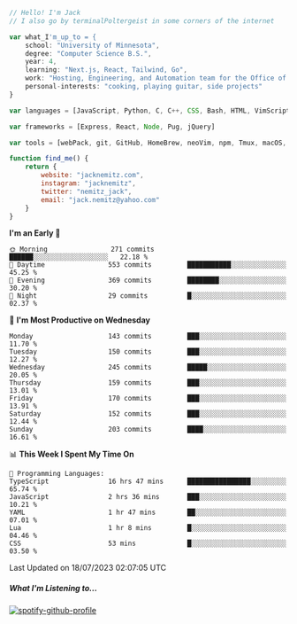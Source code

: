 ```javascript
// Hello! I'm Jack
// I also go by terminalPoltergeist in some corners of the internet

var what_I'm_up_to = {
    school: "University of Minnesota",
    degree: "Computer Science B.S.",
    year: 4,
    learning: "Next.js, React, Tailwind, Go",
    work: "Hosting, Engineering, and Automation team for the Office of Information Technology at UMN",
    personal-interests: "cooking, playing guitar, side projects"
}

var languages = [JavaScript, Python, C, C++, CSS, Bash, HTML, VimScript]

var frameworks = [Express, React, Node, Pug, jQuery]

var tools = [webPack, git, GitHub, HomeBrew, neoVim, npm, Tmux, macOS, Ubuntu, Docker, Nginx]

function find_me() {
    return {
        website: "jacknemitz.com",
        instagram: "jacknemitz",
        twitter: "nemitz_jack",
        email: "jack.nemitz@yahoo.com"
    }
}
```

<!--START_SECTION:waka-->
**I'm an Early 🐤** 

```text
🌞 Morning                271 commits         ██████░░░░░░░░░░░░░░░░░░░   22.18 % 
🌆 Daytime                553 commits         ███████████░░░░░░░░░░░░░░   45.25 % 
🌃 Evening                369 commits         ████████░░░░░░░░░░░░░░░░░   30.20 % 
🌙 Night                  29 commits          █░░░░░░░░░░░░░░░░░░░░░░░░   02.37 % 
```
📅 **I'm Most Productive on Wednesday** 

```text
Monday                   143 commits         ███░░░░░░░░░░░░░░░░░░░░░░   11.70 % 
Tuesday                  150 commits         ███░░░░░░░░░░░░░░░░░░░░░░   12.27 % 
Wednesday                245 commits         █████░░░░░░░░░░░░░░░░░░░░   20.05 % 
Thursday                 159 commits         ███░░░░░░░░░░░░░░░░░░░░░░   13.01 % 
Friday                   170 commits         ███░░░░░░░░░░░░░░░░░░░░░░   13.91 % 
Saturday                 152 commits         ███░░░░░░░░░░░░░░░░░░░░░░   12.44 % 
Sunday                   203 commits         ████░░░░░░░░░░░░░░░░░░░░░   16.61 % 
```


📊 **This Week I Spent My Time On** 

```text
💬 Programming Languages: 
TypeScript               16 hrs 47 mins      ████████████████░░░░░░░░░   65.74 % 
JavaScript               2 hrs 36 mins       ███░░░░░░░░░░░░░░░░░░░░░░   10.21 % 
YAML                     1 hr 47 mins        ██░░░░░░░░░░░░░░░░░░░░░░░   07.01 % 
Lua                      1 hr 8 mins         █░░░░░░░░░░░░░░░░░░░░░░░░   04.46 % 
CSS                      53 mins             █░░░░░░░░░░░░░░░░░░░░░░░░   03.50 % 
```


 Last Updated on 18/07/2023 02:07:05 UTC
<!--END_SECTION:waka-->

##### What I'm Listening to...

[![spotify-github-profile](https://spotify-github-profile.vercel.app/api/view?uid=jack.nemitz&cover_image=true&show_offline=true&bar_color=53b14f&bar_color_cover=false&background_color=121212FF)](https://spotify-github-profile.vercel.app/api/view?uid=jack.nemitz&redirect=true)

